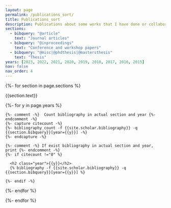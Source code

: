 ```yaml
---
layout: page
permalink: /publications_sort/
title: Publications_sort
description: Publications about some works that I have done or collaborated with. You can download the documents to read them in full.
sections:
  - bibquery: "@article"
    text: "Journal articles"
  - bibquery: "@inproceedings"
    text: "Conference and workshop papers"
  - bibquery: "@misc|@phdthesis|@mastersthesis"
    text: "Thesis"
years: [2023, 2022, 2021, 2020, 2019, 2018, 2017, 2016, 2015]
nav: false
nav_order: 4
---
```


<div class="publications">

{%- for section in page.sections %}
  <a id="{{section.text}}"></a>
  <p class="bibtitle">{{section.text}}</p>
  {%- for y in page.years %}

    {%- comment -%}  Count bibliography in actual section and year {%- endcomment -%}
    {%- capture citecount -%}
    {%- bibliography_count -f {{site.scholar.bibliography}} -q {{section.bibquery}}[year={{y}}] -%}
    {%- endcapture -%}

    {%- comment -%} If exist bibliography in actual section and year, print {%- endcomment -%}
    {%- if citecount !="0" %}

      <h2 class="year">{{y}}</h2>
      {% bibliography -f {{site.scholar.bibliography}} -q {{section.bibquery}}[year={{y}}] %}

    {%- endif -%}

  {%- endfor %}

{%- endfor %}

</div>